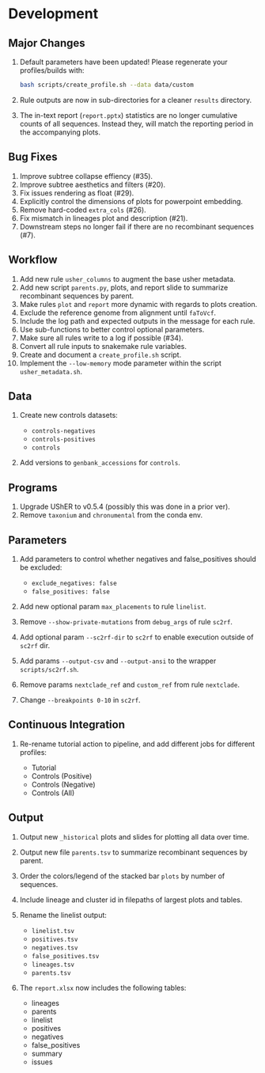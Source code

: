 # Development

## Major Changes

1. Default parameters have been updated! Please regenerate your profiles/builds with:

    ```bash
    bash scripts/create_profile.sh --data data/custom
    ```

1. Rule outputs are now in sub-directories for a cleaner `results` directory.
1. The in-text report (`report.pptx`) statistics are no longer cumulative counts of all sequences. Instead they, will match the reporting period in the accompanying plots.

## Bug Fixes

1. Improve subtree collapse effiency (#35).
1. Improve subtree aesthetics and filters (#20).
1. Fix issues rendering as float (#29).
1. Explicitly control the dimensions of plots for powerpoint embedding.
1. Remove hard-coded `extra_cols` (#26).
1. Fix mismatch in lineages plot and description (#21).
1. Downstream steps no longer fail if there are no recombinant sequences (#7).

## Workflow

1. Add new rule `usher_columns` to augment the base usher metadata.
1. Add new script `parents.py`, plots, and report slide to summarize recombinant sequences by parent.
1. Make rules `plot` and `report` more dynamic with regards to plots creation.
1. Exclude the reference genome from alignment until `faToVcf`.
1. Include the log path and expected outputs in the message for each rule.
1. Use sub-functions to better control optional parameters.
1. Make sure all rules write to a log if possible (#34).
1. Convert all rule inputs to snakemake rule variables.
1. Create and document a `create_profile.sh` script.
1. Implement the `--low-memory` mode parameter within the script `usher_metadata.sh`.

## Data

1. Create new controls datasets:

    - `controls-negatives`
    - `controls-positives`
    - `controls`

1. Add versions to `genbank_accessions` for `controls`.

## Programs

1. Upgrade UShER to v0.5.4 (possibly this was done in a prior ver).
1. Remove `taxonium` and `chronumental` from the conda env.

## Parameters

1. Add parameters to control whether negatives and false_positives should be excluded:

    - `exclude_negatives: false`
    - `false_positives: false`

1. Add new optional param `max_placements` to rule `linelist`.
1. Remove `--show-private-mutations` from `debug_args` of rule `sc2rf`.
1. Add optional param `--sc2rf-dir` to `sc2rf` to enable execution outside of `sc2rf` dir.
1. Add params `--output-csv` and `--output-ansi` to the wrapper `scripts/sc2rf.sh`.
1. Remove params `nextclade_ref` and `custom_ref` from rule `nextclade`.
1. Change `--breakpoints 0-10` in `sc2rf`.

## Continuous Integration

1. Re-rename tutorial action to pipeline, and add different jobs for different profiles:

    - Tutorial
    - Controls (Positive)
    - Controls (Negative)
    - Controls (All)

## Output

1. Output new `_historical` plots and slides for plotting all data over time.
1. Output new file `parents.tsv` to summarize recombinant sequences by parent.
1. Order the colors/legend of the stacked bar `plots` by number of sequences.
1. Include lineage and cluster id in filepaths of largest plots and tables.
1. Rename the linelist output:

    - `linelist.tsv`
    - `positives.tsv`  
    - `negatives.tsv`
    - `false_positives.tsv`
    - `lineages.tsv`
    - `parents.tsv`

1. The `report.xlsx` now includes the following tables:

    - lineages
    - parents
    - linelist
    - positives
    - negatives
    - false_positives
    - summary
    - issues
